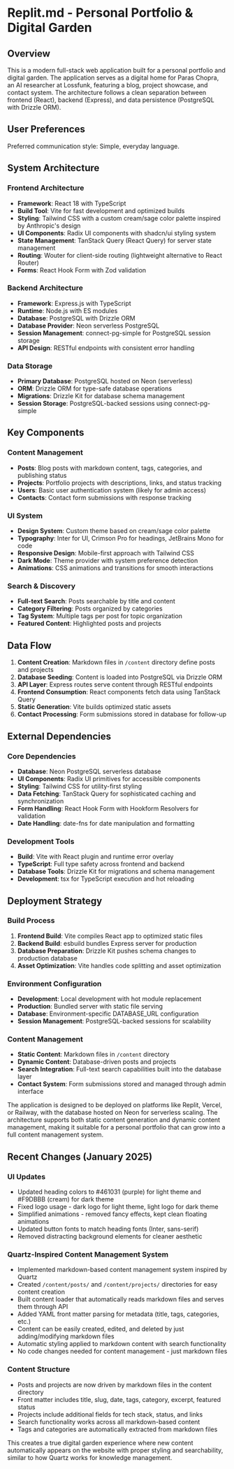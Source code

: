 # Replit.md - Personal Portfolio & Digital Garden

## Overview

This is a modern full-stack web application built for a personal portfolio and digital garden. The application serves as a digital home for Paras Chopra, an AI researcher at Lossfunk, featuring a blog, project showcase, and contact system. The architecture follows a clean separation between frontend (React), backend (Express), and data persistence (PostgreSQL with Drizzle ORM).

## User Preferences

Preferred communication style: Simple, everyday language.

## System Architecture

### Frontend Architecture
- **Framework**: React 18 with TypeScript
- **Build Tool**: Vite for fast development and optimized builds
- **Styling**: Tailwind CSS with a custom cream/sage color palette inspired by Anthropic's design
- **UI Components**: Radix UI components with shadcn/ui styling system
- **State Management**: TanStack Query (React Query) for server state management
- **Routing**: Wouter for client-side routing (lightweight alternative to React Router)
- **Forms**: React Hook Form with Zod validation

### Backend Architecture
- **Framework**: Express.js with TypeScript
- **Runtime**: Node.js with ES modules
- **Database**: PostgreSQL with Drizzle ORM
- **Database Provider**: Neon serverless PostgreSQL
- **Session Management**: connect-pg-simple for PostgreSQL session storage
- **API Design**: RESTful endpoints with consistent error handling

### Data Storage
- **Primary Database**: PostgreSQL hosted on Neon (serverless)
- **ORM**: Drizzle ORM for type-safe database operations
- **Migrations**: Drizzle Kit for database schema management
- **Session Storage**: PostgreSQL-backed sessions using connect-pg-simple

## Key Components

### Content Management
- **Posts**: Blog posts with markdown content, tags, categories, and publishing status
- **Projects**: Portfolio projects with descriptions, links, and status tracking
- **Users**: Basic user authentication system (likely for admin access)
- **Contacts**: Contact form submissions with response tracking

### UI System
- **Design System**: Custom theme based on cream/sage color palette
- **Typography**: Inter for UI, Crimson Pro for headings, JetBrains Mono for code
- **Responsive Design**: Mobile-first approach with Tailwind CSS
- **Dark Mode**: Theme provider with system preference detection
- **Animations**: CSS animations and transitions for smooth interactions

### Search & Discovery
- **Full-text Search**: Posts searchable by title and content
- **Category Filtering**: Posts organized by categories
- **Tag System**: Multiple tags per post for topic organization
- **Featured Content**: Highlighted posts and projects

## Data Flow

1. **Content Creation**: Markdown files in `/content` directory define posts and projects
2. **Database Seeding**: Content is loaded into PostgreSQL via Drizzle ORM
3. **API Layer**: Express routes serve content through RESTful endpoints
4. **Frontend Consumption**: React components fetch data using TanStack Query
5. **Static Generation**: Vite builds optimized static assets
6. **Contact Processing**: Form submissions stored in database for follow-up

## External Dependencies

### Core Dependencies
- **Database**: Neon PostgreSQL serverless database
- **UI Components**: Radix UI primitives for accessible components
- **Styling**: Tailwind CSS for utility-first styling
- **Data Fetching**: TanStack Query for sophisticated caching and synchronization
- **Form Handling**: React Hook Form with Hookform Resolvers for validation
- **Date Handling**: date-fns for date manipulation and formatting

### Development Tools
- **Build**: Vite with React plugin and runtime error overlay
- **TypeScript**: Full type safety across frontend and backend
- **Database Tools**: Drizzle Kit for migrations and schema management
- **Development**: tsx for TypeScript execution and hot reloading

## Deployment Strategy

### Build Process
1. **Frontend Build**: Vite compiles React app to optimized static files
2. **Backend Build**: esbuild bundles Express server for production
3. **Database Preparation**: Drizzle Kit pushes schema changes to production database
4. **Asset Optimization**: Vite handles code splitting and asset optimization

### Environment Configuration
- **Development**: Local development with hot module replacement
- **Production**: Bundled server with static file serving
- **Database**: Environment-specific DATABASE_URL configuration
- **Session Management**: PostgreSQL-backed sessions for scalability

### Content Management
- **Static Content**: Markdown files in `/content` directory
- **Dynamic Content**: Database-driven posts and projects
- **Search Integration**: Full-text search capabilities built into the database layer
- **Contact System**: Form submissions stored and managed through admin interface

The application is designed to be deployed on platforms like Replit, Vercel, or Railway, with the database hosted on Neon for serverless scaling. The architecture supports both static content generation and dynamic content management, making it suitable for a personal portfolio that can grow into a full content management system.

## Recent Changes (January 2025)

### UI Updates
- Updated heading colors to #461031 (purple) for light theme and #F9DBBB (cream) for dark theme
- Fixed logo usage - dark logo for light theme, light logo for dark theme
- Simplified animations - removed fancy effects, kept clean floating animations
- Updated button fonts to match heading fonts (Inter, sans-serif)
- Removed distracting background elements for cleaner aesthetic

### Quartz-Inspired Content Management System
- Implemented markdown-based content management system inspired by Quartz
- Created `/content/posts/` and `/content/projects/` directories for easy content creation
- Built content loader that automatically reads markdown files and serves them through API
- Added YAML front matter parsing for metadata (title, tags, categories, etc.)
- Content can be easily created, edited, and deleted by just adding/modifying markdown files
- Automatic styling applied to markdown content with search functionality
- No code changes needed for content management - just markdown files

### Content Structure
- Posts and projects are now driven by markdown files in the content directory
- Front matter includes title, slug, date, tags, category, excerpt, featured status
- Projects include additional fields for tech stack, status, and links
- Search functionality works across all markdown-based content
- Tags and categories are automatically extracted from markdown files

This creates a true digital garden experience where new content automatically appears on the website with proper styling and searchability, similar to how Quartz works for knowledge management.